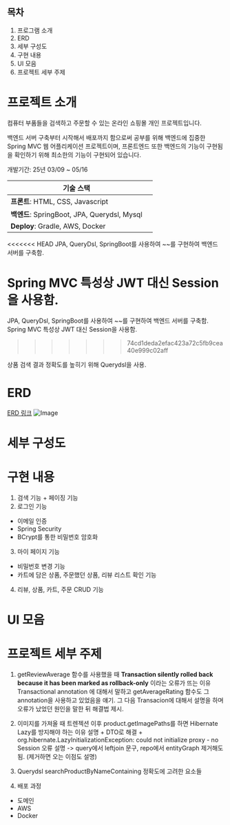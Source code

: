 ## 목차
1. 프로그램 소개
2. ERD
3. 세부 구성도
4. 구현 내용
5. UI 모음
6. 프로젝트 세부 주제
# 프로젝트 소개
컴퓨터 부품들을 검색하고 주문할 수 있는 온라인 쇼핑몰 개인 프로젝트입니다.

백엔드 서버 구축부터 시작해서 배포까지 함으로써 공부를 위해 백엔드에 집중한 Spring MVC 웹 어플리케이션 프로젝트이며, 프론트엔드 또한 백엔드의 기능이 구현됨을 확인하기 위해 최소한의 기능이 구현되어 있습니다.

개발기간: 25년 03/09 ~ 05/16

| **기술 스택** ||
| ----- | ----- |
| **프론트**: HTML, CSS, Javascript |
| **백엔드**: SpringBoot, JPA, Querydsl, Mysql | 
| **Deploy**: Gradle, AWS, Docker |

<<<<<<< HEAD
JPA, QueryDsl, SpringBoot를 사용하여 ~~를 구현하여 백엔드 서버를 구축함.

Spring MVC 특성상 JWT 대신 Session을 사용함.
=======
JPA, QueryDsl, SpringBoot를 사용하여 ~~를 구현하여 백엔드 서버를 구축함. Spring MVC 특성상 JWT 대신 Session을 사용함.
>>>>>>> 74cd1deda2efac423a72c5fb9cea40e999c02aff

상품 검색 결과 정확도를 높히기 위해 Querydsl을 사용.

# ERD
[ERD 링크](https://www.erdcloud.com/d/eE4zwgLhMPij5dE7C)
![Image](https://github.com/user-attachments/assets/7d70023b-17c0-4564-bc4d-7ebf7c4c2f15)


# 세부 구성도


# 구현 내용
1. 검색 기능 + 페이징 기능
2. 로그인 기능
 - 이메일 인증
 - Spring Security
 - BCrypt를 통한 비밀번호 암호화
3. 마이 페이지 기능
 - 비밀번호 변경 기능
 - 카트에 담은 상품, 주문했던 상품, 리뷰 리스트 확인 기능
4. 리뷰, 상품, 카트, 주문 CRUD 기능

# UI 모음

# 프로젝트 세부 주제

1. getReviewAverage 함수를 사용했을 때 **Transaction silently rolled back because it has been marked as rollback-only** 이라는 오류가 뜨는 이유
Transactional annotation 에 대해서 말하고 getAverageRating 함수도 그 annotation을 사용하고 있었음을 얘기. 그 다음 Transacion에 대해서 설명을 하며 오류가 났었던 원인을 말한 뒤 해결법 제시.

2. 이미지를 가져올 때 트렌젝션 이후 product.getImagePaths를 하면 Hibernate Lazy를 방지해야 하는 이유 설명 + DTO로 해결 + org.hibernate.LazyInitializationException: could not initialize proxy - no Session 오류 설명 
-> query에서 leftjoin 문구, repo에서 entityGraph 제거해도됨. (제거하면 오는 이점도 설명)

3. Querydsl searchProductByNameContaining 정확도에 고려한 요소들

4. 배포 과정
 - 도메인
 - AWS
 - Docker
